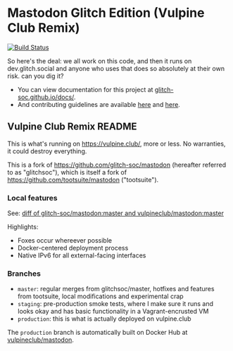 #  Mastodon Glitch Edition (Vulpine Club Remix)  #

[![Build Status](https://img.shields.io/circleci/project/github/vulpineclub/mastodon.svg)][circleci]

[circleci]: https://circleci.com/gh/vulpineclub/mastodon

So here's the deal: we all work on this code, and then it runs on dev.glitch.social and anyone who uses that does so absolutely at their own risk. can you dig it?

- You can view documentation for this project at [glitch-soc.github.io/docs/](https://glitch-soc.github.io/docs/).
- And contributing guidelines are available [here](CONTRIBUTING.md) and [here](https://glitch-soc.github.io/docs/contributing/).

## Vulpine Club Remix README ##

[circleci-vulpineclub]: https://circleci.com/gh/vulpineclub/mastodon

This is what's running on https://vulpine.club/, more or less. No warranties, it could destroy everything. 

This is a fork of https://github.com/glitch-soc/mastodon (hereafter referred to as "glitchsoc"), which is itself a fork of https://github.com/tootsuite/mastodon ("tootsuite").

### Local features ###

See: [diff of glitch-soc/mastodon:master and vulpineclub/mastodon:master](https://github.com/glitch-soc/mastodon/compare/master...vulpineclub:master)

Highlights:

- Foxes occur whereever possible
- Docker-centered deployment process
- Native IPv6 for all external-facing interfaces

### Branches ###

- `master`: regular merges from glitchsoc/master, hotfixes and features from tootsuite, local modifications and experimental crap
- `staging`: pre-production smoke tests, where I make sure it runs and looks okay and has basic functionality in a Vagrant-encrusted VM
- `production`: this is what is actually deployed on vulpine.club

The `production` branch is automatically built on Docker Hub at [vulpineclub/mastodon](https://hub.docker.com/r/vulpineclub/mastodon/).

